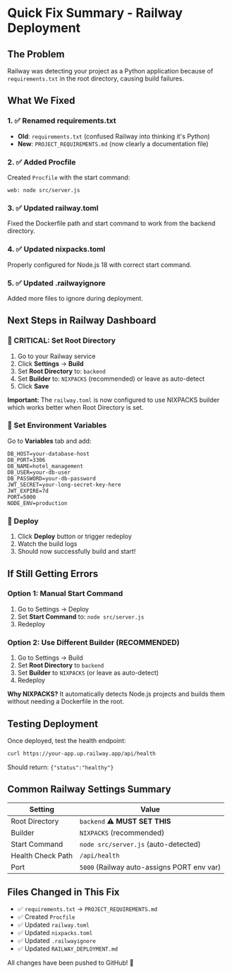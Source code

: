 # Quick Fix Summary - Railway Deployment

## The Problem
Railway was detecting your project as a Python application because of `requirements.txt` in the root directory, causing build failures.

## What We Fixed

### 1. ✅ Renamed requirements.txt
- **Old**: `requirements.txt` (confused Railway into thinking it's Python)
- **New**: `PROJECT_REQUIREMENTS.md` (now clearly a documentation file)

### 2. ✅ Added Procfile
Created `Procfile` with the start command:
```
web: node src/server.js
```

### 3. ✅ Updated railway.toml
Fixed the Dockerfile path and start command to work from the backend directory.

### 4. ✅ Updated nixpacks.toml
Properly configured for Node.js 18 with correct start command.

### 5. ✅ Updated .railwayignore
Added more files to ignore during deployment.

## Next Steps in Railway Dashboard

### 🔧 CRITICAL: Set Root Directory
1. Go to your Railway service
2. Click **Settings** → **Build**
3. Set **Root Directory** to: `backend`
4. Set **Builder** to: `NIXPACKS` (recommended) or leave as auto-detect
5. Click **Save**

**Important:** The `railway.toml` is now configured to use NIXPACKS builder which works better when Root Directory is set.

### 🔧 Set Environment Variables
Go to **Variables** tab and add:
```
DB_HOST=your-database-host
DB_PORT=3306
DB_NAME=hotel_management
DB_USER=your-db-user
DB_PASSWORD=your-db-password
JWT_SECRET=your-long-secret-key-here
JWT_EXPIRE=7d
PORT=5000
NODE_ENV=production
```

### 🚀 Deploy
1. Click **Deploy** button or trigger redeploy
2. Watch the build logs
3. Should now successfully build and start!

## If Still Getting Errors

### Option 1: Manual Start Command
1. Go to Settings → Deploy
2. Set **Start Command** to: `node src/server.js`
3. Redeploy

### Option 2: Use Different Builder (RECOMMENDED)
1. Go to Settings → Build
2. Set **Root Directory** to `backend`
3. Set **Builder** to `NIXPACKS` (or leave as auto-detect)
4. Redeploy

**Why NIXPACKS?** It automatically detects Node.js projects and builds them without needing a Dockerfile in the root.

## Testing Deployment
Once deployed, test the health endpoint:
```bash
curl https://your-app.up.railway.app/api/health
```

Should return: `{"status":"healthy"}`

## Common Railway Settings Summary

| Setting | Value |
|---------|-------|
| Root Directory | `backend` ⚠️ **MUST SET THIS** |
| Builder | `NIXPACKS` (recommended) |
| Start Command | `node src/server.js` (auto-detected) |
| Health Check Path | `/api/health` |
| Port | `5000` (Railway auto-assigns PORT env var) |

## Files Changed in This Fix
- ✅ `requirements.txt` → `PROJECT_REQUIREMENTS.md`
- ✅ Created `Procfile`
- ✅ Updated `railway.toml`
- ✅ Updated `nixpacks.toml`
- ✅ Updated `.railwayignore`
- ✅ Updated `RAILWAY_DEPLOYMENT.md`

All changes have been pushed to GitHub! 🎉
